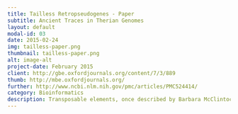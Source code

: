 ```yaml
---
title: Tailless Retropseudogenes - Paper
subtitle: Ancient Traces in Therian Genomes
layout: default
modal-id: 03
date: 2015-02-24
img: tailless-paper.png
thumbnail: tailless-paper.png
alt: image-alt
project-date: February 2015
client: http://gbe.oxfordjournals.org/content/7/3/889
thumb: http://mbe.oxfordjournals.org/
further: http://www.ncbi.nlm.nih.gov/pmc/articles/PMC524414/
category: Bioinformatics
description: Transposable elements, once described by Barbara McClintock as controlling genetic units, not only occupy the largest part of our genome but are also a prominent moving force of genomic plasticity and innovation. They usually replicate and reintegrate into genomes silently, sometimes causing malfunctions or misregulations, but occasionally millions of years later, a few may evolve into new functional units. Retrotransposons make their way into the genome following reverse transcription of RNA molecules and chromosomal insertion. In therian mammals, long interspersed elements 1 (LINE1s) self-propagate but also coretropose many RNAs, including mRNAs and small RNAs that usually exhibit an oligo(A) tail. The revitalization of specific LINE1 elements in the mammalian lineage about 150 Ma parallels the rise of many other nonautonomous mobilized genomic elements. We previously identified and described hundreds of tRNA-derived retropseudogenes missing characteristic oligo(A) tails consequently termed tailless retropseudogenes. Additional analyses now revealed hundreds of thousands of tailless retropseudogenes derived from nearly all types of RNAs. We extracted 2,402 perfect tailless sequences (with discernible flanking target site duplications) originating from tRNAs, spliceosomal RNAs, 5S rRNAs, 7SK RNAs, mRNAs, and others. Interestingly, all are truncated at one or more defined positions that coincide with internal single-stranded regions. 5S ribosomal and U2 spliceosomal RNAs were analyzed in the context of mammalian phylogeny to discern the origin of the therian LINE1 retropositional system that evolved in our 150-Myr-old ancestor.
---
```

